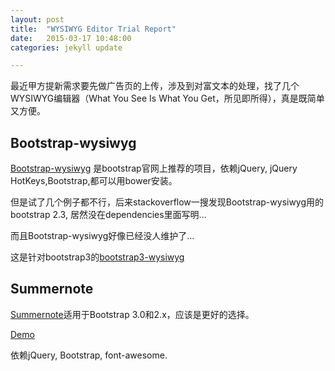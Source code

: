 ```yaml
---
layout: post
title:  "WYSIWYG Editor Trial Report"
date:   2015-03-17 10:48:00
categories: jekyll update

---
```



最近甲方提新需求要先做广告页的上传，涉及到对富文本的处理，找了几个WYSIWYG编辑器（What You See Is What You Get，所见即所得），真是既简单又方便。

<!-- more -->

## Bootstrap-wysiwyg
[Bootstrap-wysiwyg](https://github.com/mindmup/bootstrap-wysiwyg/)
是bootstrap官网上推荐的项目，依赖jQuery, jQuery HotKeys,Bootstrap,都可以用bower安装。

但是试了几个例子都不行，后来stackoverflow一搜发现Bootstrap-wysiwyg用的bootstrap 2.3, 居然没在dependencies里面写明...

而且Bootstrap-wysiwyg好像已经没人维护了...

这是针对bootstrap3的[bootstrap3-wysiwyg](https://github.com/bootstrap-wysiwyg/bootstrap3-wysiwyg)

## Summernote

[Summernote](https://github.com/summernote/summernote)适用于Bootstrap 3.0和2.x，应该是更好的选择。
 
[Demo](http://jsfiddle.net/vfvozj8k/)

依赖jQuery, Bootstrap, font-awesome.

